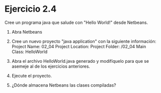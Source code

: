# Ejercicio 2.4

Cree un programa java que salude con "Hello World!" desde Netbeans.

1. Abra Netbeans
2. Cree un nuevo proyecto "java application" con la siguiente información:
Project Name: 02_04 
Project Location: <la carpeta de este ejercicio>
Project Folder: <la carpeta de este ejercicio>/02_04
Main Class: HelloWorld

3. Abra el archivo HelloWorld.java generado y modifíquelo para que se asemeje al de los ejercicios anteriores.
4. Ejecute el proyecto.
5. ¿Dónde almacena Netbeans las clases compiladas?